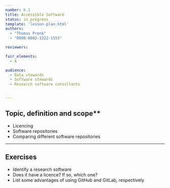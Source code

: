 ```yaml
---
number: 6.1
title: Accessible Software
status: in_progress
template: 'lesson-plan.html'
authors:
  - "Thomas Pronk"
  - "0000-0002-1322-1553"

reviewers:

fair_elements:
  - A

audience:
  - Data stewards
  - Software stewards
  - Research software consultants


--- 
```


## Topic, definition and scope**

* Licencing 
* Software repositories 
* Comparing different software repositories 

---

## Exercises

* Identify a research software
* Does it have a licence? If so, which one?
* List some advantages of using GitHub and GitLab, respectively
